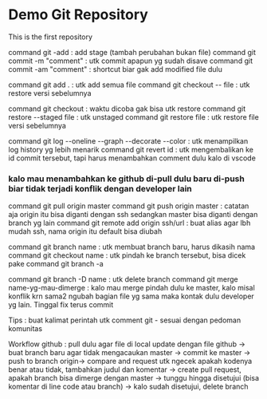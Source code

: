 # Demo Git Repository

This is the first repository

command git -add : add stage (tambah perubahan bukan file)
command git commit -m "comment" : utk commit apapun yg sudah disave
command git commit -am "comment" : shortcut biar gak add modified file dulu

command git add . : utk add semua file
command git checkout -- file : utk restore versi sebelumnya

command git checkout : waktu dicoba gak bisa utk restore
command git restore --staged file : utk unstaged
command git restore file : utk restore file versi sebelumnya

command git log --oneline --graph --decorate --color : utk menampilkan log history yg lebih menarik
command git revert id : utk mengembalikan ke id commit tersebut, tapi harus menambahkan comment dulu kalo di vscode

### kalo mau menambahkan ke github di-pull dulu baru di-push biar tidak terjadi konflik dengan developer lain

command git pull origin master
command git push origin master : catatan aja origin itu bisa diganti dengan ssh sedangkan master bisa diganti dengan branch yg lain
command git remote add origin ssh/url : buat alias agar lbh mudah ssh, nama origin itu default bisa diubah

command git branch name : utk membuat branch baru, harus dikasih nama
command git checkout name : utk pindah ke branch tersebut, bisa dicek pake command git branch -a

command git branch -D name : utk delete branch
command git merge name-yg-mau-dimerge : kalo mau merge pindah dulu ke master, kalo misal konflik krn sama2 ngubah bagian file yg sama maka kontak dulu developer yg lain. Tinggal fix terus commit

Tips : buat kalimat perintah utk comment git - sesuai dengan pedoman komunitas

Workflow github : pull dulu agar file di local update dengan file github -> buat branch baru agar tidak mengacaukan master -> commit ke master -> push to branch origin-> compare and request utk ngecek apakah kodenya benar atau tidak, tambahkan judul dan komentar -> create pull request, apakah branch bisa dimerge dengan master -> tunggu hingga disetujui (bisa komentar di line code atau branch) -> kalo sudah disetujui, delete branch
